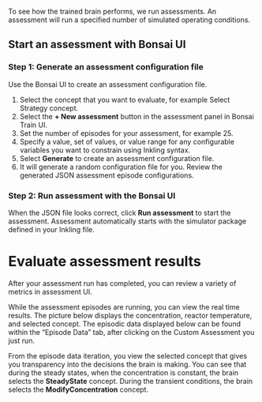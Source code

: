To see how the trained brain performs, we run assessments. An assessment will run a specified number of simulated operating conditions. 

## Start an assessment with Bonsai UI

### Step 1: Generate an assessment configuration file

Use the Bonsai UI to create an assessment configuration file.

1. Select the concept that you want to evaluate, for example Select Strategy concept.
2. Select the **+ New assessment** button in the assessment panel in Bonsai Train UI.
3. Set the number of episodes for your assessment, for example 25.
4. Specify a value, set of values, or value range for any configurable variables you want to constrain using Inkling syntax.
5. Select **Generate** to create an assessment configuration file.
6. It will generate a random configuration file for you. Review the generated JSON assessment episode configurations.

### Step 2: Run assessment with the Bonsai UI

When the JSON file looks correct, click **Run assessment** to start the assessment. Assessment automatically starts with the simulator package defined in your Inkling file.

# Evaluate assessment results

After your assessment run has completed, you can review a variety of metrics in assessment UI.

While the assessment episodes are running, you can view the real time results. The picture below displays the concentration, reactor temperature, and selected concept. The episodic data displayed below can be found within the “Episode Data” tab, after clicking on the Custom Assessment you just run.

From the episode data iteration, you view the selected concept that gives you transparency into the decisions the brain is making. You can see that during the steady states, when the concentration is constant, the brain selects the **SteadyState** concept. During the transient conditions, the brain selects the **ModifyConcentration** concept.

